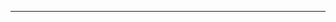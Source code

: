 <!--
CO_OP_TRANSLATOR_METADATA:
{
  "original_hash": "685f55cb07de19b52a30ce6e8b6d889e",
  "translation_date": "2025-08-28T21:03:15+00:00",
  "source_file": "03-CoreGenerativeAITechniques/README.md",
  "language_code": "bg"
}
-->


---

